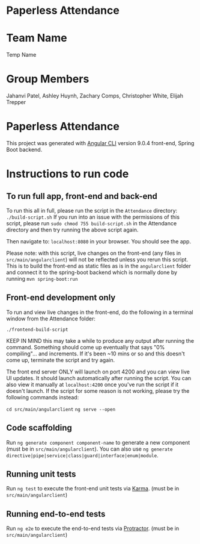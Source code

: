 # Paperless Attendance

# Team Name
Temp Name

# Group Members
Jahanvi Patel, Ashley Huynh, Zachary Comps, Christopher White, Elijah Trepper

# Paperless Attendance

This project was generated with [Angular CLI](https://github.com/angular/angular-cli) version 9.0.4 front-end, Spring Boot backend.

# Instructions to run code
## To run full app, front-end and back-end

To run this all in full, please run the script in the `Attendance` directory: 
`./build-script.sh`
If you run into an issue with the permissions of this script, please run `sudo chmod 755 build-script.sh` in the Attendance directory and then try running the above script again.

Then navigate to: `localhost:8080` in your browser. You should see the app.

Please note: with this script, live changes on the front-end (any files in `src/main/angularclient`) will not be reflected unless you rerun this script. This is to build the front-end as static files as is in the `angularclient` folder and connect it to the spring-boot backend which is normally done by running `mvn spring-boot:run`

## Front-end development only

To run and view live changes in the front-end, do the following in a terminal window from the Attendance folder:

`./frontend-build-script`

KEEP IN MIND this may take a while to produce any output after running the command. Something should come up eventually that says "0% compiling"... and increments. If it's been ~10 mins or so and this doesn't come up, terminate the script and try again.

The front end server ONLY will launch on port 4200 and you can view live UI updates. It should launch automatically after running the script. You can also view it manually at `localhost:4200` once you've run the script if it doesn't launch. If the script for some reason is not working, please try the following commands instead:

`cd src/main/angularclient`
`ng serve --open`

## Code scaffolding

Run `ng generate component component-name` to generate a new component (must be in `src/main/angularclient`). You can also use `ng generate directive|pipe|service|class|guard|interface|enum|module`.

## Running unit tests

Run `ng test` to execute the front-end unit tests via [Karma](https://karma-runner.github.io). (must be in `src/main/angularclient`)

## Running end-to-end tests

Run `ng e2e` to execute the end-to-end tests via [Protractor](http://www.protractortest.org/). (must be in `src/main/angularclient`)
